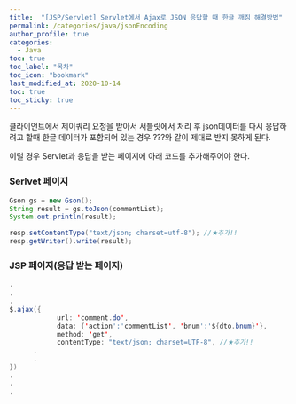 ```yaml
---
title:  "[JSP/Servlet] Servlet에서 Ajax로 JSON 응답할 때 한글 깨짐 해결방법"
permalink: /categories/java/jsonEncoding
author_profile: true
categories:
  - Java
toc: true
toc_label: "목차"
toc_icon: "bookmark"
last_modified_at: 2020-10-14
toc: true
toc_sticky: true
---
```


클라이언트에서 제이쿼리 요청을 받아서 서블릿에서 처리 후 json데이터를 다시 응답하려고 할때 한글 데이터가 포함되어 있는 경우 ???와 같이 제대로 받지 못하게 된다.  

이럴 경우 Servlet과 응답을 받는 페이지에 아래 코드를 추가해주어야 한다.

### Serlvet 페이지  
```java
Gson gs = new Gson();
String result = gs.toJson(commentList);
System.out.println(result); 

resp.setContentType("text/json; charset=utf-8"); //★추가!!
resp.getWriter().write(result);
```  

### JSP 페이지(응답 받는 페이지)  
```java
.
.
.
$.ajax({
			url: 'comment.do',
			data: {'action':'commentList', 'bnum':'${dto.bnum}'},
			method: 'get',
			contentType: "text/json; charset=UTF-8", //★추가!!
      .
      .
})
.
.
.
```




